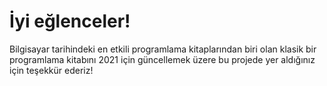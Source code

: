 # İyi eğlenceler!
Bilgisayar tarihindeki en etkili programlama kitaplarından biri olan klasik bir programlama kitabını 2021 için güncellemek üzere bu projede yer aldığınız için teşekkür ederiz!